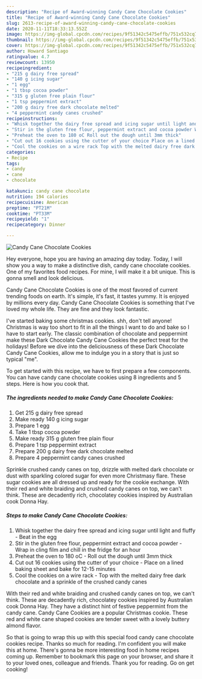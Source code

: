 ```yaml
---
description: "Recipe of Award-winning Candy Cane Chocolate Cookies"
title: "Recipe of Award-winning Candy Cane Chocolate Cookies"
slug: 2613-recipe-of-award-winning-candy-cane-chocolate-cookies
date: 2020-11-11T18:33:13.552Z
image: https://img-global.cpcdn.com/recipes/9f51342c5475effb/751x532cq70/candy-cane-chocolate-cookies-recipe-main-photo.jpg
thumbnail: https://img-global.cpcdn.com/recipes/9f51342c5475effb/751x532cq70/candy-cane-chocolate-cookies-recipe-main-photo.jpg
cover: https://img-global.cpcdn.com/recipes/9f51342c5475effb/751x532cq70/candy-cane-chocolate-cookies-recipe-main-photo.jpg
author: Howard Santiago
ratingvalue: 4.7
reviewcount: 13950
recipeingredient:
- "215 g dairy free spread"
- "140 g icing sugar"
- "1 egg"
- "1 tbsp cocoa powder"
- "315 g gluten free plain flour"
- "1 tsp peppermint extract"
- "200 g dairy free dark chocolate melted"
- "4 peppermint candy canes crushed"
recipeinstructions:
- "Whisk together the dairy free spread and icing sugar until light and fluffy Beat in the egg"
- "Stir in the gluten free flour, peppermint extract and cocoa powder Wrap in cling film and chill in the fridge for an hour"
- "Preheat the oven to 180 oC Roll out the dough until 3mm thick"
- "Cut out 16 cookies using the cutter of your choice Place on a lined baking sheet and bake for 12-15 minutes"
- "Cool the cookies on a wire rack Top with the melted dairy free dark chocolate and a sprinkle of the crushed candy canes"
categories:
- Recipe
tags:
- candy
- cane
- chocolate

katakunci: candy cane chocolate 
nutrition: 194 calories
recipecuisine: American
preptime: "PT21M"
cooktime: "PT33M"
recipeyield: "1"
recipecategory: Dinner

---
```



![Candy Cane Chocolate Cookies](https://img-global.cpcdn.com/recipes/9f51342c5475effb/751x532cq70/candy-cane-chocolate-cookies-recipe-main-photo.jpg)

Hey everyone, hope you are having an amazing day today. Today, I will show you a way to make a distinctive dish, candy cane chocolate cookies. One of my favorites food recipes. For mine, I will make it a bit unique. This is gonna smell and look delicious.

Candy Cane Chocolate Cookies is one of the most favored of current trending foods on earth. It's simple, it's fast, it tastes yummy. It is enjoyed by millions every day. Candy Cane Chocolate Cookies is something that I've loved my whole life. They are fine and they look fantastic.

I&#39;ve started baking some christmas cookies. shh, don&#39;t tell anyone! Christmas is way too short to fit in all the things I want to do and bake so I have to start early. The classic combination of chocolate and peppermint make these Dark Chocolate Candy Cane Cookies the perfect treat for the holidays! Before we dive into the deliciousness of these Dark Chocolate Candy Cane Cookies, allow me to indulge you in a story that is just so typical &#34;me&#34;.


To get started with this recipe, we have to first prepare a few components. You can have candy cane chocolate cookies using 8 ingredients and 5 steps. Here is how you cook that.

<!--inarticleads1-->

##### The ingredients needed to make Candy Cane Chocolate Cookies:

1. Get 215 g dairy free spread
1. Make ready 140 g icing sugar
1. Prepare 1 egg
1. Take 1 tbsp cocoa powder
1. Make ready 315 g gluten free plain flour
1. Prepare 1 tsp peppermint extract
1. Prepare 200 g dairy free dark chocolate melted
1. Prepare 4 peppermint candy canes crushed


Sprinkle crushed candy canes on top, drizzle with melted dark chocolate or dust with sparkling colored sugar for even more Christmasy flare. These sugar cookies are all dressed up and ready for the cookie exchange. With their red and white braiding and crushed candy canes on top, we can&#39;t think. These are decadently rich, chocolatey cookies inspired by Australian cook Donna Hay. 

<!--inarticleads2-->

##### Steps to make Candy Cane Chocolate Cookies:

1. Whisk together the dairy free spread and icing sugar until light and fluffy - Beat in the egg
1. Stir in the gluten free flour, peppermint extract and cocoa powder - Wrap in cling film and chill in the fridge for an hour
1. Preheat the oven to 180 oC - Roll out the dough until 3mm thick
1. Cut out 16 cookies using the cutter of your choice - Place on a lined baking sheet and bake for 12-15 minutes
1. Cool the cookies on a wire rack - Top with the melted dairy free dark chocolate and a sprinkle of the crushed candy canes


With their red and white braiding and crushed candy canes on top, we can&#39;t think. These are decadently rich, chocolatey cookies inspired by Australian cook Donna Hay. They have a distinct hint of festive peppermint from the candy cane. Candy Cane Cookies are a popular Christmas cookie. These red and white cane shaped cookies are tender sweet with a lovely buttery almond flavor. 

So that is going to wrap this up with this special food candy cane chocolate cookies recipe. Thanks so much for reading. I'm confident you will make this at home. There's gonna be more interesting food in home recipes coming up. Remember to bookmark this page on your browser, and share it to your loved ones, colleague and friends. Thank you for reading. Go on get cooking!
